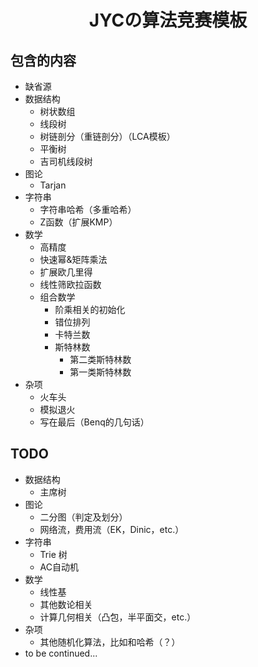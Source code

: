 # <center>JYCの算法竞赛模板</center>

## 包含的内容

- 缺省源
- 数据结构
  - 树状数组
  - 线段树
  - 树链剖分（重链剖分）（LCA模板）
  - 平衡树
  - 吉司机线段树
- 图论
  - Tarjan
- 字符串
  - 字符串哈希（多重哈希）
  - Z函数（扩展KMP）
- 数学
  - 高精度
  - 快速幂&矩阵乘法
  - 扩展欧几里得
  - 线性筛欧拉函数
  - 组合数学
    - 阶乘相关的初始化
    - 错位排列
    - 卡特兰数
    - 斯特林数
      - 第二类斯特林数
      - 第一类斯特林数
- 杂项
  - 火车头
  - 模拟退火
  - 写在最后（Benq的几句话）

## TODO

- 数据结构
  - 主席树
- 图论
  - 二分图（判定及划分）
  - 网络流，费用流（EK，Dinic，etc.）
- 字符串
  - Trie 树
  - AC自动机
- 数学
  - 线性基
  - 其他数论相关
  - 计算几何相关（凸包，半平面交，etc.）
- 杂项
  - 其他随机化算法，比如和哈希（？）
- to be continued...